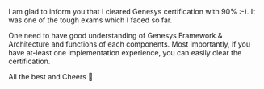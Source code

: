 
I am glad to inform you that I cleared Genesys certification with 90% :-). It was one of the tough exams which I faced so far.

One need to have good understanding of Genesys Framework & Architecture and functions of each components. Most importantly, if you have at-least one implementation experience, you can easily clear the certification.

All the best and Cheers 🙂